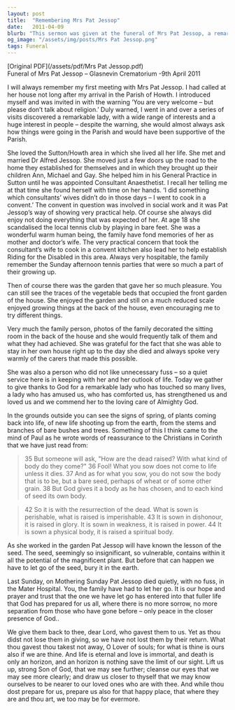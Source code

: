 ```yaml
---
layout: post
title:  "Remembering Mrs Pat Jessop"
date:   2011-04-09
blurb: "This sermon was given at the funeral of Mrs Pat Jessop, a remarkable lady who lived a full life of service and love. She was a pillar of the Sutton/Howth area, a devoted wife and mother, and a dedicated community member. Her life was marked by her practical help, including cooking in a convent and establishing Riding for the Disabled in her area. The sermon also reflects on the cycle of life and death, and the hope of resurrection."
og_image: "/assets/img/posts/Mrs Pat Jessop.png"
tags: Funeral
---
```

[Original PDF](/assets/pdf/Mrs Pat Jessop.pdf)    
Funeral of Mrs Pat Jessop – Glasnevin Crematorium -9th April 2011

I will always remember my first meeting with Mrs Pat Jessop. I had called at her house not long after my arrival in the Parish of Howth. I introduced myself and was invited in with the warning ‘You are very welcome – but please don’t talk about religion.’ Duly warned, I went in and over a series of visits discovered a remarkable lady, with a wide range of interests and a huge interest in people – despite the warning, she would almost always ask how things were going in the Parish and would have been supportive of the Parish.

She loved the Sutton/Howth area in which she lived all her life. She met and married Dr Alfred Jessop. She moved just a few doors up the road to the home they established for themselves and in which they brought up their children Ann, Michael and Gay. She helped him in his General Practice in Sutton until he was appointed Consultant Anaesthetist. I recall her telling me at that time she found herself with time on her hands. ‘I did something which consultants’ wives didn’t do in those days – I went to cook in a convent.’ The convent in question was involved in social work and it was Pat Jessop’s way of showing very practical help. Of course she always did enjoy not doing everything that was expected of her. At age 18 she scandalised the local tennis club by playing in bare feet. She was a wonderful warm human being, the family have fond memories of her as mother and doctor’s wife. The very practical concern that took the consultant’s wife to cook in a convent kitchen also lead her to help establish Riding for the Disabled in this area. Always very hospitable, the family remember the Sunday afternoon tennis parties that were so much a part of their growing up.

Then of course there was the garden that gave her so much pleasure. You can still see the traces of the vegetable beds that occupied the front garden of the house. She enjoyed the garden and still on a much reduced scale enjoyed growing things at the back of the house, even encouraging me to try different things.

Very much the family person, photos of the family decorated the sitting room in the back of the house and she would frequently talk of them and what they had achieved. She was grateful for the fact that she was able to stay in her own house right up to the day she died and always spoke very warmly of the carers that made this possible.

She was also a person who did not like unnecessary fuss – so a quiet service here is in keeping with her and her outlook of life. Today we gather to give thanks to God for a remarkable lady who has touched so many lives, a lady who has amused us, who has comforted us, has strengthened us and loved us and we commend her to the loving care of Almighty God.

In the grounds outside you can see the signs of spring, of plants coming back into life, of new life shooting up from the earth, from the stems and branches of bare bushes and trees. Something of this I think came to the mind of Paul as he wrote words of reassurance to the Christians in Corinth that we have just read from:

> 35 But someone will ask, "How are the dead raised? With what kind of body do they come?" 36 Fool! What you sow does not come to life unless it dies. 37 And as for what you sow, you do not sow the body that is to be, but a bare seed, perhaps of wheat or of some other grain. 38 But God gives it a body as he has chosen, and to each kind of seed its own body.

> 42 So it is with the resurrection of the dead. What is sown is perishable, what is raised is imperishable. 43 It is sown in dishonour, it is raised in glory. It is sown in weakness, it is raised in power. 44 It is sown a physical body, it is raised a spiritual body.

As she worked in the garden Pat Jessop will have known the lesson of the seed. The seed, seemingly so insignificant, so vulnerable, contains within it all the potential of the magnificent plant. But before that can happen we have to let go of the seed, bury it in the earth.

Last Sunday, on Mothering Sunday Pat Jessop died quietly, with no fuss, in the Mater Hospital. You, the family have had to let her go. It is our hope and prayer and trust that the one we have let go has entered into that fuller life that God has prepared for us all, where there is no more sorrow, no more separation from those who have gone before – only peace in the closer presence of God..

We give them back to thee, dear Lord, who gavest them to us. Yet as thou didst not lose them in giving, so we have not lost them by their return. What thou gavest thou takest not away, O Lover of souls; for what is thine is ours also if we are thine. And life is eternal and love is immortal, and death is only an horizon, and an horizon is nothing save the limit of our sight. Lift us up, strong Son of God, that we may see further; cleanse our eyes that we may see more clearly; and draw us closer to thyself that we may know ourselves to be nearer to our loved ones who are with thee. And while thou dost prepare for us, prepare us also for that happy place, that where they are and thou art, we too may be for evermore.
